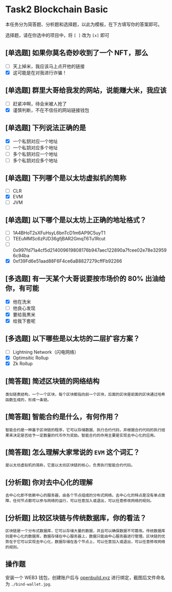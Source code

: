 # Task2 Blockchain Basic

本任务分为简答题、分析题和选择题，以此为模板，在下方填写你的答案即可。

选择题，请在你选中的项目中，将 `[ ]` 改为 `[x]` 即可

## [单选题] 如果你莫名奇妙收到了一个 NFT，那么

- [ ] 天上掉米，我应该马上点开他的链接
- [x] 这可能是在对我进行诈骗！

## [单选题] 群里大哥给我发的网站，说能赚大米，我应该

- [ ] 赶紧冲啊，待会米被人抢了
- [x] 谨慎判断，不在不信任的网站链接钱包

## [单选题] 下列说法正确的是

- [x] 一个私钥对应一个地址
- [ ] 一个私钥对应多个地址
- [ ] 多个私钥对应一个地址
- [ ] 多个私钥对应多个地址

## [单选题] 下列哪个是以太坊虚拟机的简称

- [ ] CLR
- [x] EVM
- [ ] JVM

## [单选题] 以下哪个是以太坊上正确的地址格式？

- [ ] 1A4BHoT2sXFuHsyL6bnTcD1m6AP9C5uyT1
- [ ] TEEuMMSc6zPJD36gfjBAR2GmqT6Tu1Rcut
- [ ] 0x997fd71a4cf5d214009619808176b947aec122890a7fcee02e78e329596c94ba
- [x] 0xf39Fd6e51aad88F6F4ce6aB8827279cffFb92266

## [多选题] 有一天某个大哥说要按市场价的 80% 出油给你，有可能

- [x] 他在洗米
- [ ] 他良心发现
- [x] 要给我黒米
- [x] 给我下套呢

## [多选题] 以下哪些是以太坊的二层扩容方案？

- [ ] Lightning Network（闪电网络）
- [x] Optimsitic Rollup
- [x] Zk Rollup

## [简答题] 简述区块链的网络结构

```
类似链表结构，一个一个区块，每个区块都指向前一个区块，后面的区块是前面的区块通过哈希函数生成的，形成一条链。
```

## [简答题] 智能合约是什么，有何作用？

```
智能合约是一种基于区块链的程序，它可以存储数据、执行合约代码，并根据合约代码的执行结果来决定是否给予一定数量的代币作为奖励。智能合约的作用主要是实现去中心化的应用。
```

## [简答题] 怎么理解大家常说的 `EVM` 这个词汇？

```
是以太坊虚拟机的简称，它是以太坊区块链的核心，负责执行智能合约代码。
```

## [分析题] 你对去中心化的理解

```
去中心化即不依赖中心的服务器，由各个节点组成的分布式网络。去中心化的特点是没有单点故障，任何节点都可以参与网络的运行，可以任意加入或退出，可以任意修改网络的规则。
```

## [分析题] 比较区块链与传统数据库，你的看法？

```
区块链是一个分布式数据库，它可以存储大量的数据，并且可以确保数据不可篡改。传统数据库则是中心化的数据库，数据存储在中心服务器上，数据只能由中心服务器进行管理。区块链的优势在于它可以实现去中心化，数据存储在各个节点上，可以任意加入或退出，可以任意修改网络的规则。
```

## 操作题

安装一个 WEB3 钱包，创建账户后与 [openbuild.xyz](https://openbuild.xyz/profile) 进行绑定，截图后文件命名为 `./bind-wallet.jpg`.

